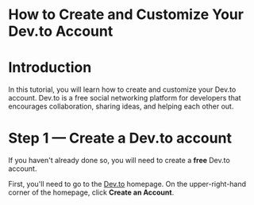 # How to Create and Customize Your Dev.to Account

# Introduction
In this tutorial, you will learn how to create and customize your Dev.to account. Dev.to is a free social networking platform for developers that encourages collaboration, sharing ideas, and helping each other out.

# Step 1 — Create a Dev.to account
If you haven't already done so, you will need to create a **free** Dev.to account.

First, you'll need to go to the [Dev.to](dev.to) homepage. On the upper-right-hand corner of the homepage, click **Create an Account**. 